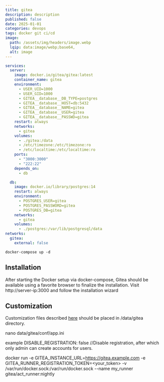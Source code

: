 ```yaml
---
title: gitea
description: description
published: false
date: 2025-01-01
categories: devops
tags: docker git ci/cd
image:
  path: /assets/img/headers/image.webp
  lqip: data:image/webp;base64,
  alt: image
---
```



```yaml
services:
  server:
    image: docker.io/gitea/gitea:latest
    container_name: gitea
    environment:
      - USER_UID=1000
      - USER_GID=1000
      - GITEA__database__DB_TYPE=postgres
      - GITEA__database__HOST=db:5432
      - GITEA__database__NAME=gitea
      - GITEA__database__USER=gitea
      - GITEA__database__PASSWD=gitea
    restart: always
    networks:
      - gitea
    volumes:
      - ./gitea:/data
      - /etc/timezone:/etc/timezone:ro
      - /etc/localtime:/etc/localtime:ro
    ports:
      - "3000:3000"
      - "222:22"
    depends_on:
      - db

  db:
    image: docker.io/library/postgres:14
    restart: always
    environment:
      - POSTGRES_USER=gitea
      - POSTGRES_PASSWORD=gitea
      - POSTGRES_DB=gitea
    networks:
      - gitea
    volumes:
      - ./postgres:/var/lib/postgresql/data
networks:
  gitea:
    external: false
```

```shell
docker-compose up -d
```

## Installation

After starting the Docker setup via docker-compose, Gitea should be available using a favorite browser to finalize the installation. Visit http://server-ip:3000 and follow the installation wizard



## Customization

Customization files described [here](https://docs.gitea.com/administration/customizing-gitea) should be placed in /data/gitea directory. 

nano data/gitea/conf/app.ini

example
DISABLE_REGISTRATION: false //Disable registration, after which only admin can create accounts for users.




docker run -e GITEA_INSTANCE_URL=https://gitea.example.com -e GITEA_RUNNER_REGISTRATION_TOKEN=<your_token> -v /var/run/docker.sock:/var/run/docker.sock --name my_runner gitea/act_runner:nightly